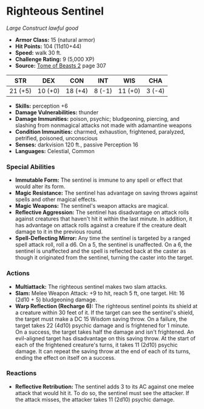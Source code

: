 # Righteous Sentinel

*Large* *Construct* *lawful good*

- **Armor Class:** 15 (natural armor)
- **Hit Points:** 104 (11d10+44)
- **Speed:** walk 30 ft.
- **Challenge Rating:** 9 (5,000 XP)
- **Source:** [Tome of Beasts 2](https://koboldpress.com/kpstore/product/tome-of-beasts-2-for-5th-edition) page 307

| STR | DEX | CON | INT | WIS | CHA |
| --- | --- | --- | --- | --- | --- |
| 21 (+5) | 10 (+0) | 18 (+4) | 8 (-1) | 11 (+0) | 3 (-4) |

- **Skills:** perception +6
- **Damage Vulnerabilities:** thunder
- **Damage Immunities:** poison, psychic; bludgeoning, piercing, and slashing from nonmagical attacks not made with adamantine weapons
- **Condition Immunities:** charmed, exhaustion, frightened, paralyzed, petrified, poisoned, unconscious
- **Senses:** darkvision 120 ft., passive Perception 16
- **Languages:** Celestial, Common

### Special Abilities

- **Immutable Form:** The sentinel is immune to any spell or effect that would alter its form.
- **Magic Resistance:** The sentinel has advantage on saving throws against spells and other magical effects.
- **Magic Weapons:** The sentinel's weapon attacks are magical.
- **Reflective Aggression:** The sentinel has disadvantage on attack rolls against creatures that haven't hit it within the last minute. In addition, it has advantage on attack rolls against a creature if the creature dealt damage to it in the previous round.
- **Spell-Deflecting Mirror:** Any time the sentinel is targeted by a ranged spell attack roll, roll a d6. On a 5, the sentinel is unaffected. On a 6, the sentinel is unaffected and the spell is reflected back at the caster as though it originated from the sentinel, turning the caster into the target.

### Actions

- **Multiattack:** The righteous sentinel makes two slam attacks.
- **Slam:** Melee Weapon Attack: +9 to hit, reach 5 ft, one target. Hit: 16 (2d10 + 5) bludgeoning damage.
- **Warp Reflection (Recharge 6):** The righteous sentinel points its shield at a creature within 30 feet of it. If the target can see the sentinel's shield, the target must make a DC 15 Wisdom saving throw. On a failure, the target takes 22 (4d10) psychic damage and is frightened for 1 minute. On a success, the target takes half the damage and isn't frightened. An evil-aligned target has disadvantage on this saving throw. At the start of each of the frightened creature's turns, it takes 11 (2d10) psychic damage. It can repeat the saving throw at the end of each of its turns, ending the effect on itself on a success.

### Reactions

- **Reflective Retribution:** The sentinel adds 3 to its AC against one melee attack that would hit it. To do so, the sentinel must see the attacker. If the attack misses, the attacker takes 11 (2d10) psychic damage.


